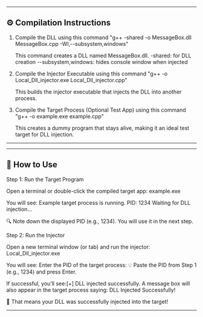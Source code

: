 ---------------------------------------------------------------------------------------------------------------
⚙️ Compilation Instructions
---------------------------------------------------------------------------------------------------------------

1. Compile the DLL using this command "g++ -shared -o MessageBox.dll MessageBox.cpp -Wl,--subsystem,windows"
    
    This command creates a DLL named MessageBox.dll.
        -shared: for DLL creation
        --subsystem,windows: hides console window when injected


2. Compile the Injector Executable using this command "g++ -o Local_Dll_injector.exe Local_Dll_injector.cpp"

    This builds the injector executable that injects the DLL into another process.


3. Compile the Target Process (Optional Test App) using this command "g++ -o example.exe example.cpp"

    This creates a dummy program that stays alive, making it an ideal test target for DLL injection.

---------------------------------------------------------------------------------------------------------------
---------------------------------------------------------------------------------------------------------------
🚀 How to Use
---------------------------------------------------------------------------------------------------------------

Step 1: Run the Target Program

Open a terminal or double-click the compiled target app: example.exe

You will see:
    Example target process is running.
    PID: 1234
    Waiting for DLL injection...

🔍 Note down the displayed PID (e.g., 1234). You will use it in the next step.


Step 2: Run the Injector

Open a new terminal window (or tab) and run the injector: Local_Dll_injector.exe

You will see: 
    Enter the PID of the target process: 💡 Paste the PID from Step 1 (e.g., 1234) and press Enter.

If successful, you’ll see:[+] DLL injected successfully.
A message box will also appear in the target process saying: DLL Injected Successfully!

🎉 That means your DLL was successfully injected into the target!

---------------------------------------------------------------------------------------------------------------





